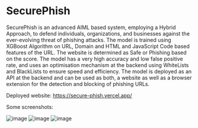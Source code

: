 # SecurePhish
SecurePhish is an advanced AIML based system, employing a Hybrid Approach, to defend individuals, organizations, and businesses against the ever-evolving threat of phishing attacks. 
The model is trained using XGBoost Algorithm on URL, Domain and HTML and JavaScript Code based features of the URL. 
The website is determined as Safe or Phishing based on the score. The model has a very high accuracy and low false positive rate, and uses an optimisation mechanism at the backend using WhiteLists and BlackLists to ensure speed and efficiency. The model is 
deployed as an API at the backend and can be used as both, a website as well as a browser extension for the detection and blocking of phishing URLs.


Deployed website: https://secure-phish.vercel.app/


Some screenshots:



![image](https://github.com/anusha-shanbhog/SecurePhish/assets/92755610/f8daa031-39ca-48dc-ba63-a95aa20c1e01)
![image](https://github.com/anusha-shanbhog/SecurePhish/assets/92755610/3537d3a5-fe39-4ab4-a215-d1ba507afff4)
![image](https://github.com/anusha-shanbhog/SecurePhish/assets/92755610/96f446be-1826-46bd-97ec-b3ab13167ce4)
